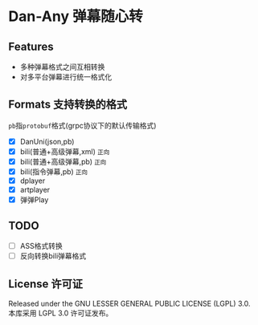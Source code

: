 # Dan-Any 弹幕随心转

## Features

- 多种弹幕格式之间互相转换
- 对多平台弹幕进行统一格式化

## Formats 支持转换的格式

`pb`指`protobuf`格式(grpc协议下的默认传输格式)

- [x] DanUni(json,pb)
- [x] bili(普通+高级弹幕,xml) `正向`
- [x] bili(普通+高级弹幕,pb) `正向`
- [x] bili(指令弹幕,pb) `正向`
- [x] dplayer
- [x] artplayer
- [x] 弹弹Play

## TODO

- [ ] ASS格式转换
- [ ] 反向转换bili弹幕格式

## License 许可证

Released under the GNU LESSER GENERAL PUBLIC LICENSE (LGPL) 3.0.  
本库采用 LGPL 3.0 许可证发布。  
